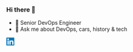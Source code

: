 ### Hi there 👋

- 🔭 Senior DevOps Engineer
- 💬 Ask me about DevOps, cars, history & tech

<a href="https://www.linkedin.com/in/eyal-geulayev/" target="_blank"> <img src="https://raw.githubusercontent.com/Geulmaster/Geulmaster/main/images/linkedin.svg" alt="linkedin" width="21" height="21"/> </a>
